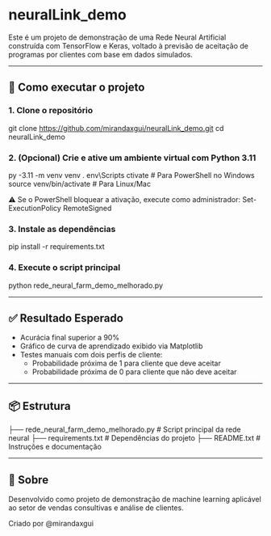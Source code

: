 # neuralLink_demo

Este é um projeto de demonstração de uma Rede Neural Artificial construída com TensorFlow e Keras, voltado à previsão de aceitação de programas por clientes com base em dados simulados.

---

## 🚀 Como executar o projeto

### 1. Clone o repositório

git clone https://github.com/mirandaxgui/neuralLink_demo.git
cd neuralLink_demo

### 2. (Opcional) Crie e ative um ambiente virtual com Python 3.11

py -3.11 -m venv venv
.
env\Scripts ctivate         # Para PowerShell no Windows
source venv/bin/activate       # Para Linux/Mac

⚠️ Se o PowerShell bloquear a ativação, execute como administrador:
Set-ExecutionPolicy RemoteSigned

### 3. Instale as dependências

pip install -r requirements.txt

### 4. Execute o script principal

python rede_neural_farm_demo_melhorado.py

---

## ✅ Resultado Esperado

- Acurácia final superior a 90%
- Gráfico de curva de aprendizado exibido via Matplotlib
- Testes manuais com dois perfis de cliente:
  - Probabilidade próxima de 1 para cliente que deve aceitar
  - Probabilidade próxima de 0 para cliente que não deve aceitar

---

## 📦 Estrutura

├── rede_neural_farm_demo_melhorado.py  # Script principal da rede neural
├── requirements.txt                    # Dependências do projeto
├── README.txt                          # Instruções e documentação

---

## 🧠 Sobre

Desenvolvido como projeto de demonstração de machine learning aplicável ao setor de vendas consultivas e análise de clientes.

Criado por @mirandaxgui
